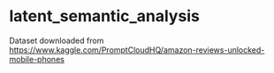 # latent_semantic_analysis

Dataset downloaded from https://www.kaggle.com/PromptCloudHQ/amazon-reviews-unlocked-mobile-phones
